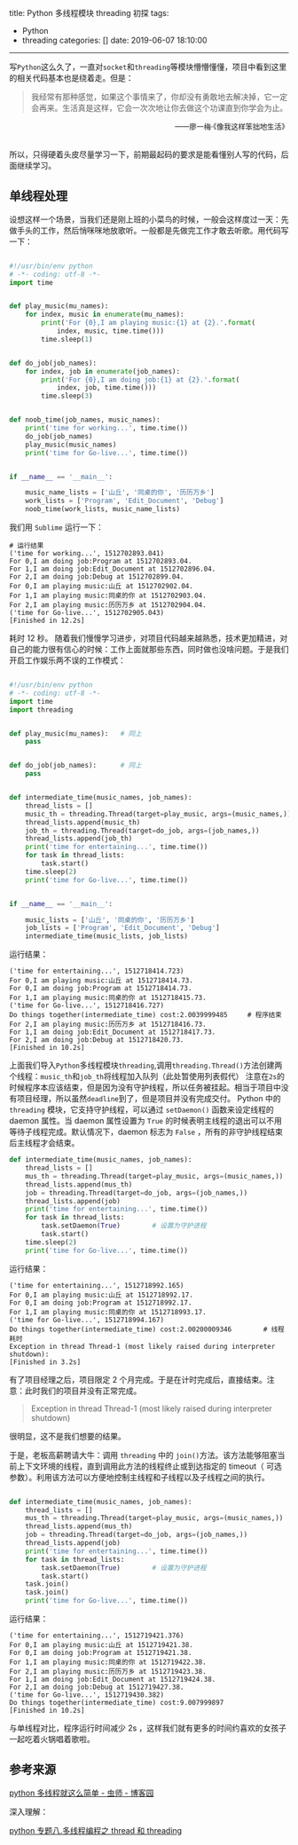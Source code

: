 title: Python 多线程模块 threading 初探
tags:
  - Python
  - threading
categories: []
date: 2019-06-07 18:10:00
---
写`Python`这么久了，一直对`socket`和`threading`等模块懵懵懂懂，项目中看到这里的相关代码基本也是绕着走。但是：
> 我经常有那种感觉，如果这个事情来了，你却没有勇敢地去解决掉，它一定会再来。生活真是这样，它会一次次地让你去做这个功课直到你学会为止。
<div align = right> <font size = 2> ——廖一梅·《像我这样笨拙地生活》 </font> </div>​​​​

所以，只得硬着头皮尽量学习一下，前期最起码的要求是能看懂别人写的代码，后面继续学习。

## 单线程处理
设想这样一个场景，当我们还是刚上班的小菜鸟的时候，一般会这样度过一天：先做手头的工作，然后悄咪咪地放歌听。一般都是先做完工作才敢去听歌。用代码写一下：
```python

#!/usr/bin/env python
# -*- coding: utf-8 -*-
import time


def play_music(mu_names):
    for index, music in enumerate(mu_names):
        print('For {0},I am playing music:{1} at {2}.'.format(
            index, music, time.time()))
        time.sleep(1)


def do_job(job_names):
    for index, job in enumerate(job_names):
        print('For {0},I am doing job:{1} at {2}.'.format(
            index, job, time.time()))
        time.sleep(3)


def noob_time(job_names, music_names):
    print('time for working...', time.time())
    do_job(job_names)
    play_music(music_names)
    print('time for Go-live...', time.time())


if __name__ == '__main__':

    music_name_lists = ['山丘', '同桌的你', '历历万乡']
    work_lists = ['Program', 'Edit_Document', 'Debug']
    noob_time(work_lists, music_name_lists)

```
我们用 `Sublime` 运行一下：
```plain
# 运行结果
('time for working...', 1512702893.041)
For 0,I am doing job:Program at 1512702893.04.
For 1,I am doing job:Edit_Document at 1512702896.04.
For 2,I am doing job:Debug at 1512702899.04.
For 0,I am playing music:山丘 at 1512702902.04.
For 1,I am playing music:同桌的你 at 1512702903.04.
For 2,I am playing music:历历万乡 at 1512702904.04.
('time for Go-live...', 1512702905.043)
[Finished in 12.2s]
```
耗时 12 秒。
随着我们慢慢学习进步，对项目代码越来越熟悉，技术更加精进，对自己的能力很有信心的时候：工作上面就那些东西，同时做也没啥问题。于是我们开启工作娱乐两不误的工作模式：

```python

#!/usr/bin/env python
# -*- coding: utf-8 -*-
import time
import threading


def play_music(mu_names):   # 同上
    pass


def do_job(job_names):      # 同上
    pass


def intermediate_time(music_names, job_names):
    thread_lists = []
    music_th = threading.Thread(target=play_music, args=(music_names,))
    thread_lists.append(music_th)
    job_th = threading.Thread(target=do_job, args=(job_names,))
    thread_lists.append(job_th)
    print('time for entertaining...', time.time())
    for task in thread_lists:
        task.start()
    time.sleep(2)
    print('time for Go-live...', time.time())


if __name__ == '__main__':

    music_lists = ['山丘', '同桌的你', '历历万乡']
    job_lists = ['Program', 'Edit_Document', 'Debug']
    intermediate_time(music_lists, job_lists)

```
运行结果：
```plain
('time for entertaining...', 1512718414.723)
For 0,I am playing music:山丘 at 1512718414.73.
For 0,I am doing job:Program at 1512718414.73.
For 1,I am playing music:同桌的你 at 1512718415.73.
('time for Go-live...', 1512718416.727)
Do things together(intermediate_time) cost:2.0039999485     # 程序结束
For 2,I am playing music:历历万乡 at 1512718416.73.
For 1,I am doing job:Edit_Document at 1512718417.73.
For 2,I am doing job:Debug at 1512718420.73.
[Finished in 10.2s]
```
上面我们导入`Python`多线程模块`threading`,调用`threading.Thread()`方法创建两个线程：`music_th`和`job_th`将线程加入队列（此处暂使用列表假代）
注意在`2s`的时候程序本应该结束，但是因为没有守护线程，所以任务被挂起。相当于项目中没有项目经理，所以虽然`deadline`到了，但是项目并没有完成交付。
Python 中的`threading` 模块，它支持守护线程，可以通过 `setDaemon()` 函数来设定线程的 daemon 属性。当 daemon 属性设置为 `True` 的时候表明主线程的退出可以不用等待子线程完成。默认情况下，daemon 标志为 `False` ，所有的非守护线程结束后主线程才会结束。
```python
def intermediate_time(music_names, job_names):
    thread_lists = []
    mus_th = threading.Thread(target=play_music, args=(music_names,))
    thread_lists.append(mus_th)
    job = threading.Thread(target=do_job, args=(job_names,))
    thread_lists.append(job)
    print('time for entertaining...', time.time())
    for task in thread_lists:
        task.setDaemon(True)        # 设置为守护进程
        task.start()
    time.sleep(2)
    print('time for Go-live...', time.time())
```
运行结果：
```plain
('time for entertaining...', 1512718992.165)
For 0,I am playing music:山丘 at 1512718992.17.
For 0,I am doing job:Program at 1512718992.17.
For 1,I am playing music:同桌的你 at 1512718993.17.
('time for Go-live...', 1512718994.167)
Do things together(intermediate_time) cost:2.00200009346        # 线程耗时
Exception in thread Thread-1 (most likely raised during interpreter shutdown):
[Finished in 3.2s]
```
有了项目经理之后，项目限定 2 个月完成。于是在计时完成后，直接结束。注意：此时我们的项目并没有正常完成。
> Exception in thread Thread-1 (most likely raised during interpreter shutdown)

很明显，这不是我们想要的结果。

于是，老板高薪聘请大牛：调用 `threading` 中的 `join()`方法。该方法能够阻塞当前上下文环境的线程，直到调用此方法的线程终止或到达指定的 timeout（ 可选参数）。利用该方法可以方便地控制主线程和子线程以及子线程之间的执行。
```python

def intermediate_time(music_names, job_names):
    thread_lists = []
    mus_th = threading.Thread(target=play_music, args=(music_names,))
    thread_lists.append(mus_th)
    job = threading.Thread(target=do_job, args=(job_names,))
    thread_lists.append(job)
    print('time for entertaining...', time.time())
    for task in thread_lists:
        task.setDaemon(True)        # 设置为守护进程
        task.start()
    task.join()
    task.join()
    print('time for Go-live...', time.time())

```
运行结果：
```plain
('time for entertaining...', 1512719421.376)
For 0,I am playing music:山丘 at 1512719421.38.
For 0,I am doing job:Program at 1512719421.38.
For 1,I am playing music:同桌的你 at 1512719422.38.
For 2,I am playing music:历历万乡 at 1512719423.38.
For 1,I am doing job:Edit_Document at 1512719424.38.
For 2,I am doing job:Debug at 1512719427.38.
('time for Go-live...', 1512719430.382)
Do things together(intermediate_time) cost:9.007999897
[Finished in 10.2s]
```
与单线程对比，程序运行时间减少 2s ，这样我们就有更多的时间约喜欢的女孩子一起吃着火锅唱着歌啦。

## 参考来源

[python 多线程就这么简单 - 虫师 - 博客园](https://www.cnblogs.com/fnng/p/3670789.html)

深入理解：

[python 专题八.多线程编程之 thread 和 threading](http://blog.csdn.net/eastmount/article/details/50155353)
